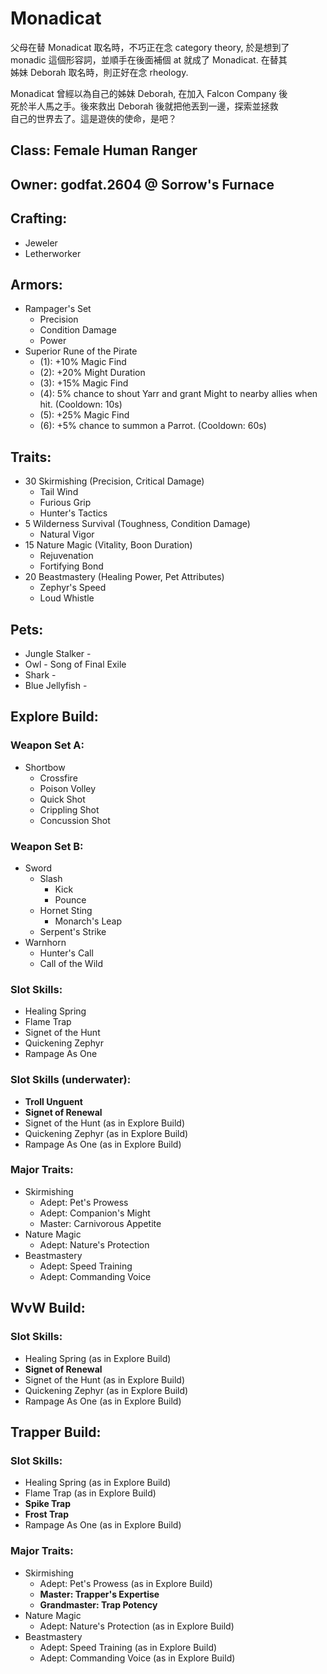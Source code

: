 # Monadicat

父母在替 Monadicat 取名時，不巧正在念 category theory, 於是想到了<br/>
monadic 這個形容詞，並順手在後面補個 at 就成了 Monadicat. 在替其<br/>
姊妹 Deborah 取名時，則正好在念 rheology.

Monadicat 曾經以為自己的姊妹 Deborah, 在加入 Falcon Company 後<br/>
死於半人馬之手。後來救出 Deborah 後就把他丟到一邊，探索並拯救<br/>
自己的世界去了。這是遊俠的使命，是吧？

## Class: Female Human Ranger
## Owner: godfat.2604 @ Sorrow's Furnace

## Crafting:

* Jeweler
* Letherworker

## Armors:

* Rampager's Set
    - Precision
    - Condition Damage
    - Power
* Superior Rune of the Pirate
    - (1): +10% Magic Find
    - (2): +20% Might Duration
    - (3): +15% Magic Find
    - (4): 5% chance to shout Yarr and grant Might to nearby allies when hit.
      (Cooldown: 10s)
    - (5): +25% Magic Find
    - (6): +5% chance to summon a Parrot. (Cooldown: 60s)

## Traits:

* 30 Skirmishing (Precision, Critical Damage)
    - Tail Wind
    - Furious Grip
    - Hunter's Tactics
* 5 Wilderness Survival (Toughness, Condition Damage)
    - Natural Vigor
* 15 Nature Magic (Vitality, Boon Duration)
    - Rejuvenation
    - Fortifying Bond
* 20 Beastmastery (Healing Power, Pet Attributes)
    - Zephyr's Speed
    - Loud Whistle

## Pets:

* Jungle Stalker -
* Owl - Song of Final Exile
* Shark -
* Blue Jellyfish -

## Explore Build:

### Weapon Set A:

* Shortbow
   - Crossfire
   - Poison Volley
   - Quick Shot
   - Crippling Shot
   - Concussion Shot

### Weapon Set B:

* Sword
    - Slash
        - Kick
        - Pounce
    - Hornet Sting
        - Monarch's Leap
    - Serpent's Strike
* Warnhorn
    - Hunter's Call
    - Call of the Wild

### Slot Skills:

* Healing Spring
* Flame Trap
* Signet of the Hunt
* Quickening Zephyr
* Rampage As One

### Slot Skills (underwater):

* __Troll Unguent__
* __Signet of Renewal__
* Signet of the Hunt (as in Explore Build)
* Quickening Zephyr (as in Explore Build)
* Rampage As One (as in Explore Build)

### Major Traits:

* Skirmishing
    - Adept: Pet's Prowess
    - Adept: Companion's Might
    - Master: Carnivorous Appetite
* Nature Magic
    - Adept: Nature's Protection
* Beastmastery
    - Adept: Speed Training
    - Adept: Commanding Voice

## WvW Build:

### Slot Skills:

* Healing Spring (as in Explore Build)
* __Signet of Renewal__
* Signet of the Hunt (as in Explore Build)
* Quickening Zephyr (as in Explore Build)
* Rampage As One (as in Explore Build)

## Trapper Build:

### Slot Skills:

* Healing Spring (as in Explore Build)
* Flame Trap (as in Explore Build)
* __Spike Trap__
* __Frost Trap__
* Rampage As One (as in Explore Build)

### Major Traits:

* Skirmishing
    - Adept: Pet's Prowess (as in Explore Build)
    - __Master: Trapper's Expertise__
    - __Grandmaster: Trap Potency__
* Nature Magic
    - Adept: Nature's Protection (as in Explore Build)
* Beastmastery
    - Adept: Speed Training (as in Explore Build)
    - Adept: Commanding Voice (as in Explore Build)
